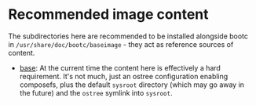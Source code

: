 # Recommended image content

The subdirectories here are recommended to be installed alongside
bootc in `/usr/share/doc/bootc/baseimage` - they act as reference
sources of content.

- [base](base): At the current time the content here is effectively
  a hard requirement. It's not much, just an ostree configuration
  enabling composefs, plus the default `sysroot` directory (which
  may go away in the future) and the `ostree` symlink into `sysroot`.
